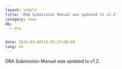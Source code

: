 ```yaml
---
layout: simple
title: 'DRA Submission Manual was updated to v1.2'
category: news
db:
  - dra


date: 2010-03-08T16:55:27+09:00
lang: en
---
```


DRA Submission Manual was updated to v1.2.
